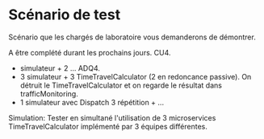 # Scénario de test
Scénario que les chargés de laboratoire vous demanderons de démontrer.

A être complété durant les prochains jours.
CU4. 
-    simulateur + 2 ...
ADQ4. 
- 3 simulateur + 3 TimeTravelCalculator (2 en redoncance passive). On détruit le TimeTravelCalculator et on regarde le résultat dans trafficMonitoring.
- 1 simulateur avec Dispatch 3 répétition + ...


Simulation: Tester en simultané l'utilisation de 3 microservices TimeTravelCalculator implémenté par 3 équipes différentes. 
